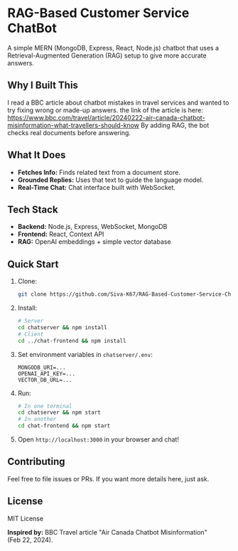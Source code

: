 # RAG-Based Customer Service ChatBot

A simple MERN (MongoDB, Express, React, Node.js) chatbot that uses a Retrieval-Augmented Generation (RAG) setup to give more accurate answers.

## Why I Built This

I read a BBC article about chatbot mistakes in travel services and wanted to try fixing wrong or made-up answers. the link of the article is here: 
https://www.bbc.com/travel/article/20240222-air-canada-chatbot-misinformation-what-travellers-should-know
By adding RAG, the bot checks real documents before answering.

## What It Does

* **Fetches Info:** Finds related text from a document store.
* **Grounded Replies:** Uses that text to guide the language model.
* **Real-Time Chat:** Chat interface built with WebSocket.

## Tech Stack

* **Backend:** Node.js, Express, WebSocket, MongoDB
* **Frontend:** React, Context API
* **RAG:** OpenAI embeddings + simple vector database

## Quick Start

1. Clone:

   ```bash
   git clone https://github.com/Siva-K67/RAG-Based-Customer-Service-ChatBot.git
   ```
2. Install:

   ```bash
   # Server
   cd chatserver && npm install
   # Client
   cd ../chat-frontend && npm install
   ```
3. Set environment variables in `chatserver/.env`:

   ```env
   MONGODB_URI=...
   OPENAI_API_KEY=...
   VECTOR_DB_URL=...
   ```
4. Run:

   ```bash
   # In one terminal
   cd chatserver && npm start
   # In another
   cd chat-frontend && npm start
   ```
5. Open `http://localhost:3000` in your browser and chat!

## Contributing

Feel free to file issues or PRs. If you want more details here, just ask.

## License

MIT License

**Inspired by:** BBC Travel article "Air Canada Chatbot Misinformation" (Feb 22, 2024).
